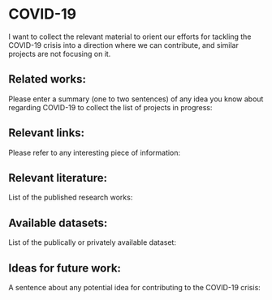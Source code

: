 # COVID-19
I want to collect the relevant material to orient our efforts for tackling the COVID-19 crisis into a direction where we can contribute, and similar projects are not focusing on it.

## Related works:
Please enter a summary (one to two sentences) of any idea you know about regarding COVID-19 to collect the list of projects in progress:

## Relevant links:
Please refer to any interesting piece of information:

## Relevant literature:
List of the published research works:

## Available datasets:
List of the publically or privately available dataset: 

## Ideas for future work:
A sentence about any potential idea for contributing to the COVID-19 crisis:
